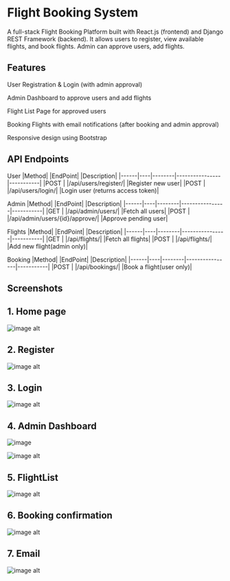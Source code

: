 # Flight Booking System

A full-stack Flight Booking Platform built with React.js (frontend) and Django REST Framework (backend).
It allows users to register, view available flights, and book flights. Admin can approve users, add flights.

## Features

User Registration & Login (with admin approval)

Admin Dashboard to approve users and add flights

Flight List Page for approved users

Booking Flights with email notifications (after booking and admin approval)

Responsive design using Bootstrap

## API Endpoints

User
|Method|    |EndPoint|                |Description|
|------|----|--------|----------------|-----------|
|POST  |    |/api/users/register/|    |Register new user|
|POST  |    |/api/users/login/|       |Login user (returns access token)|

Admin
|Method|    |EndPoint|                |Description|
|------|----|--------|----------------|-----------|
|GET  |    |/api/admin/users/|    |Fetch all users|
|POST  |    |/api/admin/users/{id}/approve/|       |Approve pending user|

Flights
|Method|    |EndPoint|                |Description|
|------|----|--------|----------------|-----------|
|GET  |    |/api/flights/|    |Fetch all flights|
|POST  |    |/api/flights/|       |Add new flight(admin only)|

Booking
|Method|    |EndPoint|                |Description|
|------|----|--------|----------------|-----------|
|POST |    |/api/bookings/|    |Book a flight(user only)|






## Screenshots

## 1. Home page
![image alt](https://github.com/Nikhila-27/Air-Booking/blob/d703d9e3b5ad455bfd5eaffe9aac8d55c3422f80/Screenshot%202025-10-25%20112729.png)

## 2. Register
![image alt](https://github.com/Nikhila-27/Air-Booking/blob/f0fda8aef754f361c26fce35a8991a3c9bce8221/Screenshot%202025-10-25%20111928.png)

## 3. Login
![image alt](https://github.com/Nikhila-27/Air-Booking/blob/8ac98a2801ee1342cb0a10de7a40ead539f1d875/Screenshot%202025-10-25%20111954.png)

## 4. Admin Dashboard
![image](https://github.com/Nikhila-27/Air-Booking/blob/1ca0b345f290a47efe2ea6f3b90741be6e980710/Screenshot%202025-10-25%20112339.png)

![image alt](https://github.com/Nikhila-27/Air-Booking/blob/bdc41f2f64248619d15e15236d5f0803b5930993/Screenshot%202025-10-25%20112408.png)

## 5. FlightList
![image alt](https://github.com/Nikhila-27/Air-Booking/blob/8b1d494b0103d779674ec5da74139c788addf980/Screenshot%202025-10-25%20112540.png)

## 6. Booking confirmation
![image alt](https://github.com/Nikhila-27/Air-Booking/blob/fc7349f3bbd439909508c5f667cc7dc29e2c712f/Screenshot%202025-10-25%20112619.png)

## 7. Email
![image alt](https://github.com/Nikhila-27/Air-Booking/blob/f6f082ba360b25b8b3c1dec5be9ded2ee1ee8f31/Screenshot%202025-10-25%20123923.png)
